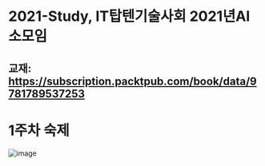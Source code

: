 # 2021-Study, IT탑텐기술사회 2021년AI소모임
## 교재: https://subscription.packtpub.com/book/data/9781789537253

# 1주차 숙제
![image](https://user-images.githubusercontent.com/20570898/123533462-d670bc00-d750-11eb-9b80-461ada66bfa9.png)
